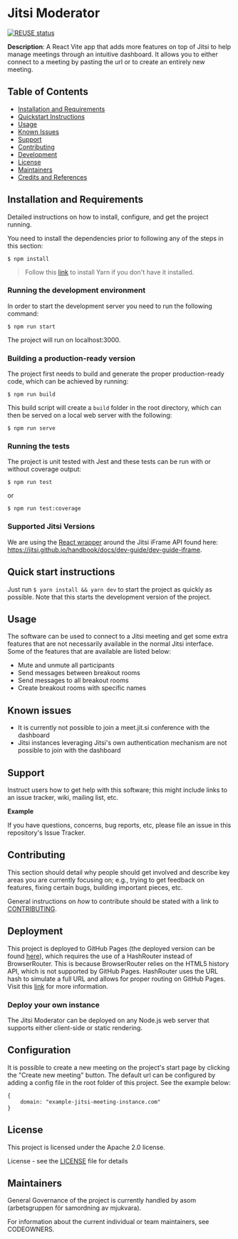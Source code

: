 <!--
SPDX-FileCopyrightText: 2023 Havs- och vattenmyndigheten

SPDX-License-Identifier: CC0-1.0
-->

# Jitsi Moderator

[![REUSE status](https://api.reuse.software/badge/github.com/diggsweden/jitsi-moderator)](https://api.reuse.software/info/github.com/diggsweden/jitsi-moderator)

**Description**:
A React Vite app that adds more features on top of Jitsi to help manage meetings through an intuitive dashboard. It allows you to either connect to a meeting by pasting the url or to create an entirely new meeting.

## Table of Contents

-   [Installation and Requirements](#installation-and-requirements)
-   [Quickstart Instructions](#quick-start-instructions)
-   [Usage](#usage)
-   [Known Issues](#known-issues)
-   [Support](#support)
-   [Contributing](#contributing)
-   [Development](#development)
-   [License](#license)
-   [Maintainers](#maintainers)
-   [Credits and References](#credits-and-references)

## Installation and Requirements

Detailed instructions on how to install, configure, and get the project running.

You need to install the dependencies prior to following any of the steps in this section:

`$ npm install`

> Follow this [link](https://classic.yarnpkg.com/lang/en/docs/install/#mac-stable) to install Yarn if you don't have it installed.

### Running the development environment

In order to start the development server you need to run the following command:

`$ npm run start`

The project will run on localhost:3000.

### Building a production-ready version

The project first needs to build and generate the proper production-ready code, which can be achieved by running:

`$ npm run build`

This build script will create a `build` folder in the root directory, which can then be served on a local web server with the following:

`$ npm run serve`

### Running the tests

The project is unit tested with Jest and these tests can be run with or without coverage output:

`$ npm run test`

or

`$ npm run test:coverage`

### Supported Jitsi Versions

We are using the [React wrapper](https://github.com/jitsi/jitsi-meet-react-sdk) around the Jitsi iFrame API found here:
https://jitsi.github.io/handbook/docs/dev-guide/dev-guide-iframe.

## Quick start instructions

Just run `$ yarn install && yarn dev` to start the project as quickly as possible. Note that this starts the development version of the project.

## Usage

The software can be used to connect to a Jitsi meeting and get some extra features that are not necessarily available in the normal Jitsi interface. Some of the features that are available are listed below:

-   Mute and unmute all participants
-   Send messages between breakout rooms
-   Send messages to all breakout rooms
-   Create breakout rooms with specific names

## Known issues

-   It is currently not possible to join a meet.jit.si conference with the dashboard
-   Jitsi instances leveraging Jitsi's own authentication mechanism are not possible to join with the dashboard

## Support

Instruct users how to get help with this software; this might include links to an issue tracker, wiki, mailing list, etc.

**Example**

If you have questions, concerns, bug reports, etc, please file an issue in this repository's Issue Tracker.

## Contributing

This section should detail why people should get involved and describe key areas you are
currently focusing on; e.g., trying to get feedback on features, fixing certain bugs, building
important pieces, etc.

General instructions on _how_ to contribute should be stated with a link to [CONTRIBUTING](CONTRIBUTING.adoc).

## Deployment

This project is deployed to GitHub Pages (the deployed version can be found [here](https://diggsweden.github.io/jitsi-moderator)), which requires the use of a HashRouter instead of BrowserRouter.
This is because BrowserRouter relies on the HTML5 history API, which is not supported by GitHub Pages.
HashRouter uses the URL hash to simulate a full URL and allows for proper routing on GitHub Pages.
Visit this [link](https://create-react-app.dev/docs/deployment/#github-pages) for more information.

### Deploy your own instance

The Jitsi Moderator can be deployed on any Node.js web server that supports either client-side or static rendering.

## Configuration

It is possible to create a new meeting on the project's start page by clicking the "Create new meeting" button. The default url can be configured by adding a config file in the root folder of this project. See the example below:

```
{
    domain: "example-jitsi-meeting-instance.com"
}
```

## License

This project is licensed under the Apache 2.0 license.

License - see the [LICENSE](LICENSE) file for details

## Maintainers

General Governance of the project is currently handled by asom (arbetsgruppen för samordning av mjukvara).

For information about the current individual or team maintainers, see CODEOWNERS.

